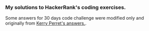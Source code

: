 ### My solutions to HackerRank's coding exercises.

Some answers for 30 days code challenge were modified only and originally from [Kerry Perret's answers.](https://github.com/kerry-perret/Python.HackerRank).